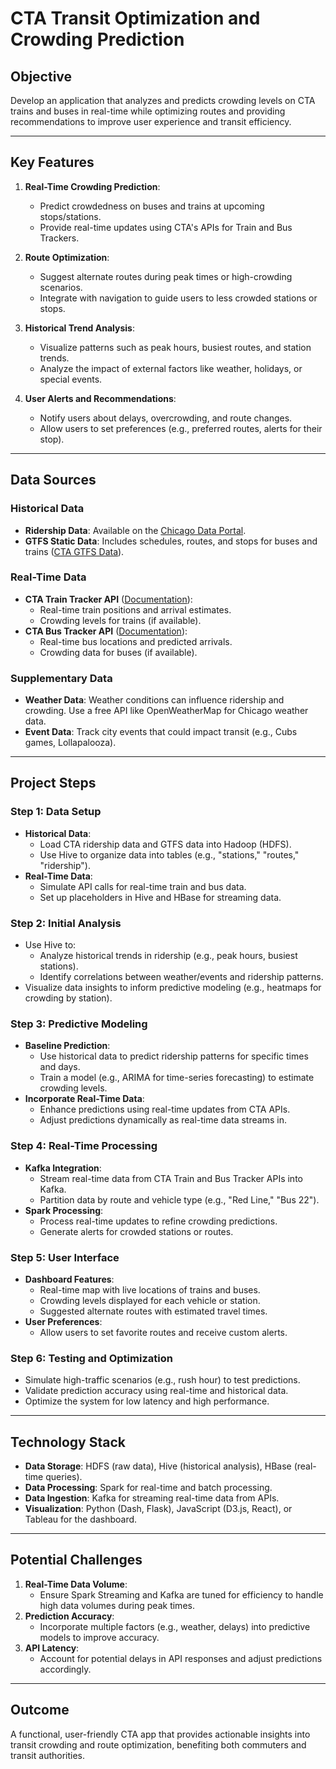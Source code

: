 
# CTA Transit Optimization and Crowding Prediction

## Objective
Develop an application that analyzes and predicts crowding levels on CTA trains and buses in real-time while optimizing routes and providing recommendations to improve user experience and transit efficiency.

---

## Key Features
1. **Real-Time Crowding Prediction**:
   - Predict crowdedness on buses and trains at upcoming stops/stations.
   - Provide real-time updates using CTA's APIs for Train and Bus Trackers.
   
2. **Route Optimization**:
   - Suggest alternate routes during peak times or high-crowding scenarios.
   - Integrate with navigation to guide users to less crowded stations or stops.

3. **Historical Trend Analysis**:
   - Visualize patterns such as peak hours, busiest routes, and station trends.
   - Analyze the impact of external factors like weather, holidays, or special events.

4. **User Alerts and Recommendations**:
   - Notify users about delays, overcrowding, and route changes.
   - Allow users to set preferences (e.g., preferred routes, alerts for their stop).

---

## Data Sources

### Historical Data
- **Ridership Data**: Available on the [Chicago Data Portal](https://data.cityofchicago.org/Transportation/CTA-Ridership-Dataset/).
- **GTFS Static Data**: Includes schedules, routes, and stops for buses and trains ([CTA GTFS Data](https://www.transitchicago.com/developers/gtfs/)).

### Real-Time Data
- **CTA Train Tracker API** ([Documentation](https://www.transitchicago.com/developers/traintracker/)):
  - Real-time train positions and arrival estimates.
  - Crowding levels for trains (if available).
- **CTA Bus Tracker API** ([Documentation](https://www.transitchicago.com/developers/bustracker/)):
  - Real-time bus locations and predicted arrivals.
  - Crowding data for buses (if available).

### Supplementary Data
- **Weather Data**: Weather conditions can influence ridership and crowding. Use a free API like OpenWeatherMap for Chicago weather data.
- **Event Data**: Track city events that could impact transit (e.g., Cubs games, Lollapalooza).

---

## Project Steps

### Step 1: Data Setup
- **Historical Data**:
  - Load CTA ridership data and GTFS data into Hadoop (HDFS).
  - Use Hive to organize data into tables (e.g., "stations," "routes," "ridership").
- **Real-Time Data**:
  - Simulate API calls for real-time train and bus data.
  - Set up placeholders in Hive and HBase for streaming data.

### Step 2: Initial Analysis
- Use Hive to:
  - Analyze historical trends in ridership (e.g., peak hours, busiest stations).
  - Identify correlations between weather/events and ridership patterns.
- Visualize data insights to inform predictive modeling (e.g., heatmaps for crowding by station).

### Step 3: Predictive Modeling
- **Baseline Prediction**:
  - Use historical data to predict ridership patterns for specific times and days.
  - Train a model (e.g., ARIMA for time-series forecasting) to estimate crowding levels.
- **Incorporate Real-Time Data**:
  - Enhance predictions using real-time updates from CTA APIs.
  - Adjust predictions dynamically as real-time data streams in.

### Step 4: Real-Time Processing
- **Kafka Integration**:
  - Stream real-time data from CTA Train and Bus Tracker APIs into Kafka.
  - Partition data by route and vehicle type (e.g., "Red Line," "Bus 22").
- **Spark Processing**:
  - Process real-time updates to refine crowding predictions.
  - Generate alerts for crowded stations or routes.

### Step 5: User Interface
- **Dashboard Features**:
  - Real-time map with live locations of trains and buses.
  - Crowding levels displayed for each vehicle or station.
  - Suggested alternate routes with estimated travel times.
- **User Preferences**:
  - Allow users to set favorite routes and receive custom alerts.

### Step 6: Testing and Optimization
- Simulate high-traffic scenarios (e.g., rush hour) to test predictions.
- Validate prediction accuracy using real-time and historical data.
- Optimize the system for low latency and high performance.

---

## Technology Stack
- **Data Storage**: HDFS (raw data), Hive (historical analysis), HBase (real-time queries).
- **Data Processing**: Spark for real-time and batch processing.
- **Data Ingestion**: Kafka for streaming real-time data from APIs.
- **Visualization**: Python (Dash, Flask), JavaScript (D3.js, React), or Tableau for the dashboard.

---

## Potential Challenges
1. **Real-Time Data Volume**:
   - Ensure Spark Streaming and Kafka are tuned for efficiency to handle high data volumes during peak times.
2. **Prediction Accuracy**:
   - Incorporate multiple factors (e.g., weather, delays) into predictive models to improve accuracy.
3. **API Latency**:
   - Account for potential delays in API responses and adjust predictions accordingly.

---

## Outcome
A functional, user-friendly CTA app that provides actionable insights into transit crowding and route optimization, benefiting both commuters and transit authorities.
